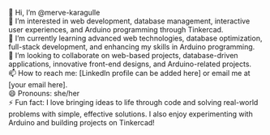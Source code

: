 👋 Hi, I’m @merve-karagulle  
👀 I’m interested in web development, database management, interactive user experiences, and Arduino programming through Tinkercad.  
🌱 I’m currently learning advanced web technologies, database optimization, full-stack development, and enhancing my skills in Arduino programming.  
💞️ I’m looking to collaborate on web-based projects, database-driven applications, innovative front-end designs, and Arduino-related projects.  
📫 How to reach me: [LinkedIn profile can be added here] or email me at [your email here].  
😄 Pronouns: she/her  
⚡ Fun fact: I love bringing ideas to life through code and solving real-world problems with simple, effective solutions. I also enjoy experimenting with Arduino and building projects on Tinkercad!
